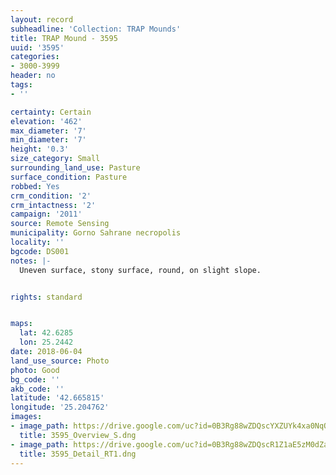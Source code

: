 ```yaml
---
layout: record
subheadline: 'Collection: TRAP Mounds'
title: TRAP Mound - 3595
uuid: '3595'
categories:
- 3000-3999
header: no
tags:
- ''

certainty: Certain
elevation: '462'
max_diameter: '7'
min_diameter: '7'
height: '0.3'
size_category: Small
surrounding_land_use: Pasture
surface_condition: Pasture
robbed: Yes
crm_condition: '2'
crm_intactness: '2'
campaign: '2011'
source: Remote Sensing
municipality: Gorno Sahrane necropolis
locality: ''
bgcode: DS001
notes: |-
  Uneven surface, stony surface, round, on slight slope.


rights: standard


maps:
  lat: 42.6285
  lon: 25.2442
date: 2018-06-04
land_use_source: Photo
photo: Good
bg_code: ''
akb_code: ''
latitude: '42.665815'
longitude: '25.204762'
images:
- image_path: https://drive.google.com/uc?id=0B3Rg88wZDQscYXZUYk4xa0NqQmc
  title: 3595_Overview_S.dng
- image_path: https://drive.google.com/uc?id=0B3Rg88wZDQscR1Z1aE5zM0dZa2s
  title: 3595_Detail_RT1.dng
---
```

